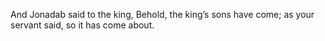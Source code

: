 And Jonadab said to the king, Behold, the king’s sons have come; as your servant said, so it has come about.
